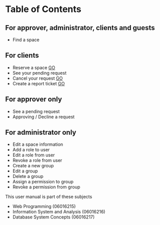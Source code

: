 # Table of Contents
## For approver, administrator, clients and guests
* Find a space

## For clients
* Reserve a space [GO](manual/client/reserve-a-space.md)
* See your pending request
* Cancel your request [GO](manual/client/cancel-a-request.md)
* Create a report ticket [GO](manual/client/report-a-problem.md)

## For approver only
* See a pending request
* Approving / Decline a request

## For administrator only
* Edit a space information
* Add a role to user
* Edit a role from user
* Revoke a role from user
* Create a new group
* Edit a group
* Delete a group
* Assign a permission to group
* Revoke a permission from group

This user manual is part of these subjects
- Web Programming (06016215)
- Information System and Analysis (06016216)
- Database System Concepts (06016217)
